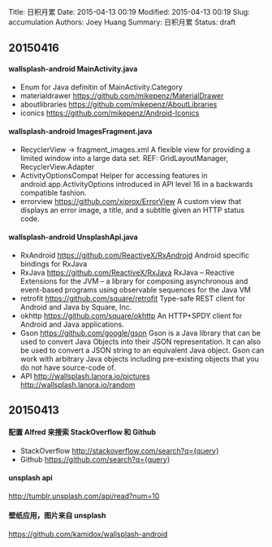 Title: 日积月累
Date: 2015-04-13 00:19
Modified: 2015-04-13 00:19
Slug: accumulation
Authors: Joey Huang
Summary: 日积月累
Status: draft

## 20150416

#### wallsplash-android MainActivity.java

* Enum for Java
  definitin of MainActivity.Category
* materialdrawer
  https://github.com/mikepenz/MaterialDrawer
* aboutlibraries
  https://github.com/mikepenz/AboutLibraries
* iconics
  https://github.com/mikepenz/Android-Iconics

#### wallsplash-android ImagesFragment.java

* RecyclerView -> fragment_images.xml
  A flexible view for providing a limited window into a large data set.
  REF: GridLayoutManager, RecyclerView.Adapter
* ActivityOptionsCompat
  Helper for accessing features in android.app.ActivityOptions introduced in API level 16 in a backwards compatible fashion.
* errorview
  https://github.com/xiprox/ErrorView
  A custom view that displays an error image, a title, and a subtitle given an HTTP status code.

#### wallsplash-android UnsplashApi.java

* RxAndroid
  https://github.com/ReactiveX/RxAndroid
  Android specific bindings for RxJava
* RxJava
  https://github.com/ReactiveX/RxJava
  RxJava – Reactive Extensions for the JVM – a library for composing asynchronous and event-based programs using observable sequences for the Java VM
* retrofit
  https://github.com/square/retrofit
  Type-safe REST client for Android and Java by Square, Inc.
* okhttp
  https://github.com/square/okhttp
  An HTTP+SPDY client for Android and Java applications. 
* Gson
  https://github.com/google/gson
  Gson is a Java library that can be used to convert Java Objects into their JSON representation. It can also be used to convert a JSON string to an equivalent Java object. Gson can work with arbitrary Java objects including pre-existing objects that you do not have source-code of.
* API
  http://wallsplash.lanora.io/pictures
  http://wallsplash.lanora.io/random

## 20150413

#### 配置 Alfred 来搜索 StackOverflow 和 Github

* StackOverflow
  http://stackoverflow.com/search?q={query}
* Github
  https://github.com/search?q={query}

#### unsplash api

http://tumblr.unsplash.com/api/read?num=10

#### 壁纸应用，图片来自 unsplash

https://github.com/kamidox/wallsplash-android

